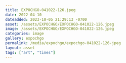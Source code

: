 ```yaml
---
title: EXPOCHGO-041022-126.jpeg
date: 2022-04-10
dateadded: 2023-10-05 21:29:13 -0700
asset: /assets/EXPOCHGO/EXPOCHGO-041022-126.jpeg
image: /assets/EXPOCHGO/EXPOCHGO-041022-126.jpeg
categories: image
gallery: expochgo
permalink: /media/expochgo/expochgo-041022-126-jpeg
layout: asset
tags: ["art", "times"]
--- 
```

